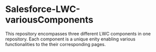 # Salesforce-LWC-variousComponents

This repository encompasses three different LWC components in one repository. Each component is a unique enity enabling various functionalities to the their corresponding pages.
